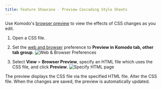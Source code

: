 ```yaml
---
title: Feature Showcase - Preview Cascading Style Sheets
---
```


Use Komodo's [browser preview](/manual/editor.html#browser_preview) to view the effects of CSS changes as you edit.

1. Open a CSS file.

1. Set the [web and browser](/manual/prefs.html#web) preference to **Preview in Komodo tab, other tab group**.
    ![Web & Browser Preferences](/images/tourlet_viewcss_setpref.png)  

1. Select **View** > **Browser Preview**, specify an HTML file which uses the CSS file, and click **Preview**.
    ![Specify HTML page](/images/tourlet_viewcss_sethtml.png)

The preview displays the CSS file via the specified HTML file. Alter the CSS file. When the changes are saved, the preview is automatically updated.
